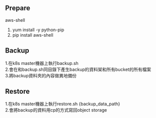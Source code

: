 ## Prepare
aws-shell  
1. yum install -y python-pip  
2. pip install aws-shell  

## Backup  
1.在k8s master機器上執行backup.sh  
2.會在和backup.sh同目錄下產生backup的資料架和所有bucket的所有檔案  
3.將backup資料夾的內容做異地備份  

## Restore
1.在k8s master機器上執行restore.sh {backup_data_path}  
2.會將backup的資料用cp的方式寫回object storage  
